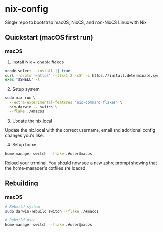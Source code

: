 # nix-config

Single repo to bootstrap macOS, NixOS, and non-NixOS Linux with Nix.  

## Quickstart (macOS first run)

### macOS

1. Install Nix + enable flakes

```bash
xcode-select --install || true
curl --proto '=https' --tlsv1.2 -sSf -L https://install.determinate.systems/nix | sh -s -- install --determinate
exec "$SHELL" -l
```

2. Setup system

```bash
sudo nix run \
  --extra-experimental-features 'nix-command flakes' \
  nix-darwin -- switch \
  --flake ./#macos
```

3. Update the nix.local

Update the nix.local with the correct username, email and additional config changes you'd like.

4. Setup home

```bash
home-manager switch --flake .#user@macos
```

Reload your terminal. You should now see a new zshrc prompt showing that the home-manager's dotfiles are loaded.

## Rebuilding

### macOS

```bash
# Rebuild system
sudo darwin-rebuild switch --flake ./#macos

# Rebuild user
home-manager switch --flake .#user@macos
```
